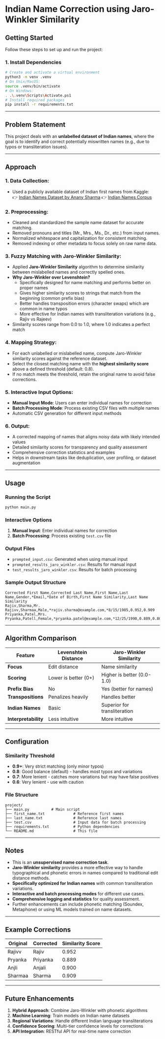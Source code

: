 # Indian Name Correction using Jaro-Winkler Similarity

## Getting Started
Follow these steps to set up and run the project:

### 1. Install Dependencies
```bash
# Create and activate a virtual environment
python3 -m venv .venv
# On Unix/MacOS:
source .venv/bin/activate
# On Windows:
. .\.venv\Scripts\Activate.ps1
# Install required packages
pip install -r requirements.txt
```
---

## Problem Statement
This project deals with an **unlabelled dataset of Indian names**, where the goal is to identify and correct potentially miswritten names (e.g., due to typos or transliteration issues).

---

## Approach

### 1. **Data Collection**:
   - Used a publicly available dataset of Indian first names from Kaggle:  
     👉 [Indian Names Dataset by Anany Sharma](https://www.kaggle.com/datasets/ananysharma/indian-names-dataset/data)
     👉 [Indian Names Corpus](https://www.kaggle.com/datasets/jasleensondhi/indian-names-corpus-nltk-data)

### 2. **Preprocessing**:
   - Cleaned and standardized the sample name dataset for accurate matching.
   - Removed pronouns and titles (Mr., Mrs., Ms., Dr., etc.) from input names.
   - Normalized whitespace and capitalization for consistent matching.
   - Removed indexing or other metadata to focus solely on raw name data.

### 3. **Fuzzy Matching with Jaro-Winkler Similarity**:
   - Applied **Jaro-Winkler Similarity** algorithm to determine similarity between mislabelled names and correctly spelled ones.
   - **Why Jaro-Winkler over Levenshtein?**
     - Specifically designed for name matching and performs better on proper names
     - Gives higher similarity scores to strings that match from the beginning (common prefix bias)
     - Better handles transposition errors (character swaps) which are common in name typos
     - More effective for Indian names with transliteration variations (e.g., Rajiv vs Rajeev)
   - Similarity scores range from 0.0 to 1.0, where 1.0 indicates a perfect match

### 4. **Mapping Strategy**:
   - For each unlabelled or mislabelled name, compute Jaro-Winkler similarity scores against the reference dataset.
   - Select the closest matching name with the **highest similarity score** above a defined threshold (default: 0.8).
   - If no match meets the threshold, retain the original name to avoid false corrections.

### 5. **Interactive Input Options**:
   - **Manual Input Mode**: Users can enter individual names for correction
   - **Batch Processing Mode**: Process existing CSV files with multiple names
   - Automatic CSV generation for different input methods

### 6. **Output**:
   - A corrected mapping of names that aligns noisy data with likely intended values
   - Detailed similarity scores for transparency and quality assessment
   - Comprehensive correction statistics and examples
   - Helps in downstream tasks like deduplication, user profiling, or dataset augmentation

---

## Usage

### Running the Script
```bash
python main.py
```

### Interactive Options
1. **Manual Input**: Enter individual names for correction
2. **Batch Processing**: Process existing `test.csv` file

### Output Files
- `prompted_input.csv`: Generated when using manual input
- `prompted_results_jaro_winkler.csv`: Results for manual input
- `test_results_jaro_winkler.csv`: Results for batch processing

### Sample Output Structure
```csv
Corrected First Name,Corrected Last Name,First Name,Last Name,Gender,*Email,*Date of Birth,First Name Similarity,Last Name Similarity
Rajiv,Sharma,Mr. Rajivv,Sharmaa,Male,*rajiv.sharma@example.com,*8/15/1985,0.952,0.909
Priyanka,Patel,Mrs. Pryanka,Patell,Female,*pryanka.patel@example.com,*12/25/1990,0.889,0.800
```

---

## Algorithm Comparison

| Feature | Levenshtein Distance | Jaro-Winkler Similarity |
|---------|---------------------|-------------------------|
| **Focus** | Edit distance | Name similarity |
| **Scoring** | Lower is better (0+) | Higher is better (0.0-1.0) |
| **Prefix Bias** | No | Yes (better for names) |
| **Transpositions** | Penalizes heavily | Handles better |
| **Indian Names** | Basic | Superior for transliteration |
| **Interpretability** | Less intuitive | More intuitive |

---

## Configuration

### Similarity Threshold
- **0.9+**: Very strict matching (only minor typos)
- **0.8**: Good balance (default) - handles most typos and variations
- **0.7**: More lenient - catches more variations but may have false positives
- **0.6**: Very lenient - use with caution

### File Structure
```
project/
├── main.py          # Main script
├── first_name.txt             # Reference first names
├── last_name.txt              # Reference last names
├── test.csv                   # Input data for batch processing
├── requirements.txt           # Python dependencies
└── README.md                  # This file
```

---

## Notes

- This is an **unsupervised name correction task**.
- **Jaro-Winkler similarity** provides a more effective way to handle typographical and phonetic errors in names compared to traditional edit distance methods.
- **Specifically optimized for Indian names** with common transliteration variations.
- **Interactive and batch processing modes** for different use cases.
- **Comprehensive logging and statistics** for quality assessment.
- Further enhancements can include phonetic matching (Soundex, Metaphone) or using ML models trained on name datasets.

---

## Example Corrections

| Original | Corrected | Similarity Score |
|----------|-----------|------------------|
| Rajivv | Rajiv | 0.952 |
| Pryanka | Priyanka | 0.889 |
| Anjli | Anjali | 0.900 |
| Sharmaa | Sharma | 0.909 |

---

## Future Enhancements

1. **Hybrid Approach**: Combine Jaro-Winkler with phonetic algorithms
2. **Machine Learning**: Train models on Indian name datasets
3. **Regional Variations**: Handle different Indian language transliterations
4. **Confidence Scoring**: Multi-tier confidence levels for corrections
5. **API Integration**: RESTful API for real-time name correction